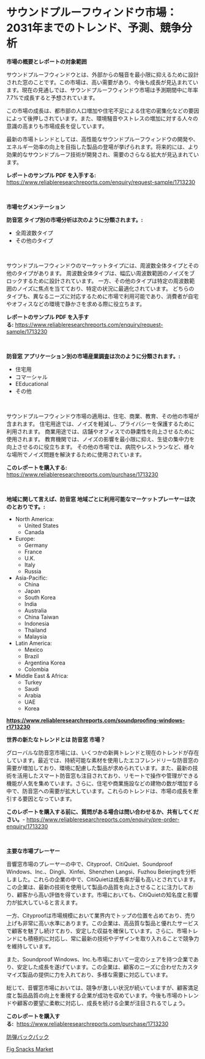 <p><h1>サウンドプルーフウィンドウ市場：2031年までのトレンド、予測、競争分析</h1></p><p><strong>市場の概要とレポートの対象範囲</strong></p>
<p><p>サウンドプルーフウィンドウとは、外部からの騒音を最小限に抑えるために設計された窓のことです。この市場は、高い需要があり、今後も成長が見込まれています。現在の見通しでは、サウンドプルーフウィンドウ市場は予測期間中に年率7.7%で成長すると予想されています。</p><p>この市場の成長は、都市部の人口増加や住宅不足による住宅の密集化などの要因によって後押しされています。また、環境騒音やストレスの増加に対する人々の意識の高まりも市場成長を促しています。</p><p>最新の市場トレンドとしては、高性能なサウンドプルーフウィンドウの開発や、エネルギー効率の向上を目指した製品の登場が挙げられます。将来的には、より効果的なサウンドプルーフ技術が開発され、需要のさらなる拡大が見込まれています。</p></p>
<p><strong>レポートのサンプル PDF を入手する:</strong> <a href="https://www.reliableresearchreports.com/enquiry/request-sample/1713230">https://www.reliableresearchreports.com/enquiry/request-sample/1713230</a></p>
<p>&nbsp;</p>
<p><strong>市場セグメンテーション</strong></p>
<p><strong>防音窓 タイプ別の市場分析は次のように分類されます。:</strong></p>
<p><ul><li>全周波数タイプ</li><li>その他のタイプ</li></ul></p>
<p>&nbsp;</p>
<p><p>サウンドプルーフウィンドウのマーケットタイプには、周波数全体タイプとその他のタイプがあります。 周波数全体タイプは、幅広い周波数範囲のノイズをブロックするために設計されています。 一方、その他のタイプは特定の周波数範囲のノイズに焦点を当てており、特定の状況に最適化されています。 どちらのタイプも、異なるニーズに対応するために市場で利用可能であり、消費者が自宅やオフィスなどの環境で静かさを求める際に役立ちます。</p></p>
<p><strong>レポートのサンプル PDF を入手する:</strong>&nbsp;<a href="https://www.reliableresearchreports.com/enquiry/request-sample/1713230">https://www.reliableresearchreports.com/enquiry/request-sample/1713230</a></p>
<p>&nbsp;</p>
<p><strong> 防音窓 アプリケーション別の市場産業調査は次のように分類されます。:</strong></p>
<p><ul><li>住宅用</li><li>コマーシャル</li><li>EEducational</li><li>その他</li></ul></p>
<p>&nbsp;</p>
<p><p>サウンドプルーフウィンドウ市場の適用は、住宅、商業、教育、その他の市場が含まれます。 住宅用途では、ノイズを軽減し、プライバシーを保護するために利用されます。 商業用途では、店舗やオフィスでの静粛性を向上させるために使用されます。 教育機関では、ノイズの影響を最小限に抑え、生徒の集中力を向上させるのに役立ちます。 その他の市場では、病院やレストランなど、様々な場所でノイズ問題を解決するために使用されています。</p></p>
<p><strong>このレポートを購入する:</strong>&nbsp; <a href="https://www.reliableresearchreports.com/purchase/1713230">https://www.reliableresearchreports.com/purchase/1713230</a></p>
<p>&nbsp;</p>
<p><strong>地域に関して言えば、防音窓 地域ごとに利用可能なマーケットプレーヤーは次のとおりです。:</strong></p>
<p><ul>
    <li>
        North America:
        <ul>
            <li>United States</li>
            <li>Canada</li>
        </ul>
    </li>
    <li>
        Europe:
        <ul>
            <li>Germany</li>
            <li>France</li>
            <li>U.K.</li>
            <li>Italy</li>
            <li>Russia</li>
        </ul>
    </li>
    <li>
        Asia-Pacific:
        <ul>
            <li>China</li>
            <li>Japan</li>
            <li>South Korea</li>
            <li>India</li>
            <li>Australia</li>
            <li>China Taiwan</li>
            <li>Indonesia</li>
            <li>Thailand</li>
            <li>Malaysia</li>
        </ul>
    </li>
    <li>
        Latin America:
        <ul>
            <li>Mexico</li>
            <li>Brazil</li>
            <li>Argentina Korea</li>
            <li>Colombia</li>
        </ul>
    </li>
    <li>
        Middle East & Africa:
        <ul>
            <li>Turkey</li>
            <li>Saudi</li>
            <li>Arabia</li>
            <li>UAE</li>
            <li>Korea</li>
        </ul>
    </li>
    </ul></p>
<p><strong><a href="https://www.reliableresearchreports.com/soundproofing-windows-r1713230">https://www.reliableresearchreports.com/soundproofing-windows-r1713230</a></strong>&nbsp;</p>
<p><strong>世界の新たなトレンドとは 防音窓 市場？</strong></p>
<p><p>グローバルな防音窓市場には、いくつかの新興トレンドと現在のトレンドが存在しています。最近では、持続可能な素材を使用したエコフレンドリーな防音窓の需要が増加しており、環境に配慮した製品が求められています。また、最新の技術を活用したスマート防音窓も注目されており、リモートで操作や管理ができる機能が人気を集めています。さらに、住宅や商業施設などの建物の数が増加する中で、防音窓への需要が拡大しています。これらのトレンドは、市場の成長を牽引する要因となっています。</p></p>
<p><strong>このレポートを購入する前に、質問がある場合は問い合わせるか、共有してください。</strong>- <a href="https://www.reliableresearchreports.com/enquiry/pre-order-enquiry/1713230">https://www.reliableresearchreports.com/enquiry/pre-order-enquiry/1713230</a></p>
<p>&nbsp;</p>
<p><strong>主要な市場プレーヤー</strong></p>
<p><p>音響窓市場のプレーヤーの中で、Cityproof、CitiQuiet、Soundproof Windows、Inc.、Dingli、Xinfei、Shenzhen Langsi、Fuzhou Beierjingを分析しました。これらの企業の中で、CitiQuietは成長率が最も高いとされています。この企業は、最新の技術を使用して製品の品質を向上させることに注力しており、顧客から高い評価を得ています。市場においても、CitiQuietの知名度と影響力が拡大していると言えます。</p><p>一方、Cityproofは市場規模において業界内でトップの位置を占めており、売り上げも非常に高い水準にあります。この企業は、高品質な製品と優れたサービスで顧客を魅了し続けており、安定した収益を確保しています。さらに、市場トレンドにも積極的に対応し、常に最新の技術やデザインを取り入れることで競争力を維持しています。</p><p>また、Soundproof Windows、Inc.も市場において一定のシェアを持つ企業であり、安定した成長を遂げています。この企業は、顧客のニーズに合わせたカスタマイズ製品の提供に力を入れており、多様な需要に対応しています。</p><p>総じて、音響窓市場においては、競争が激しい状況が続いていますが、顧客満足度と製品品質の向上を重視する企業が成功を収めています。今後も市場のトレンドや顧客の要望に柔軟に対応し、成長を続ける企業が注目されるでしょう。</p></p>
<p><strong>このレポートを購入する:</strong>&nbsp;&nbsp;<a href="https://www.reliableresearchreports.com/purchase/1713230">https://www.reliableresearchreports.com/purchase/1713230</a></p>
<p><p><a href="https://github.com/SantosDicki04/Market-Research-Report-List-1/blob/main/833112519396.md">防弾バックパック</a></p><p><a href="https://github.com/ruddyyedelwadw/Market-Research-Report-List-2/blob/main/fig-snacks-market.md">Fig Snacks Market</a></p></p>